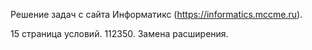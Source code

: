 Решение задач с сайта Информатикс (https://informatics.mccme.ru).

15 страница условий. 112350. Замена расширения.
